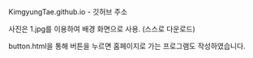 KimgyungTae.github.io - 깃허브 주소

사진은 1.jpg를 이용하여 배경 화면으로 사용. (스스로 다운로드)

button.html을 통해 버튼을 누르면 홈페이지로 가는 프로그램도 작성하였습니다. 
